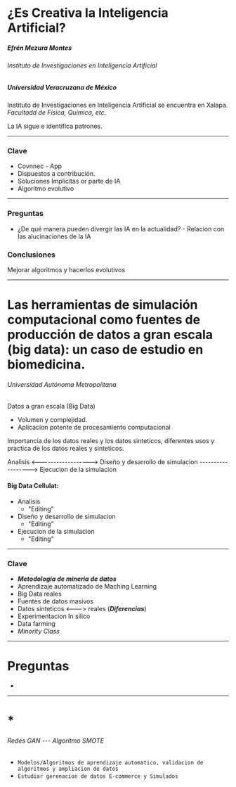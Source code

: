 # ¿Es Creativa la Inteligencia Artificial?
 ##### Efrén Mezura Montes  
 ###### Instituto de Investigaciones en Inteligencia Artificial

##### Universidad Veracruzana de México

Instituto de Investigaciones en Inteligencia Artificial se encuentra en Xalapa. _Facultadd de Física, Química, etc_.

La IA sigue e identifica patrones.




---
### Clave

- Covnnec - App
- Dispuestos  a contribución.
- Soluciones Implicitas or parte de IA
- Algoritmo evolutivo
 ---

 ### Preguntas

 - ¿De qué manera pueden divergir las IA en la actualidad? - Relacion con las alucinaciones de la IA

### Conclusiones

Mejorar algoritmos y  hacerlos evolutivos

---
# Las herramientas de simulación computacional como fuentes de producción de datos a gran escala (big data): un caso de estudio en biomedicina.
###### Universidad Autónoma Metropolitana

Datos a gran escala (Big Data)
- Volumen y complejidad.
- Aplicacion potente de procesamiento computacional 

Importancia de los datos reales y los datos sinteticos, diferentes usos y practica de los datos reales y sinteticos.


Analisis <------------------> Diseño y desarrollo de simulacion ------------------> Ejecucion de la simulacion

#### Big Data Cellulat: 
- Analisis
  - "Editing"
- Diseño y desarrollo de simulacion
  - "Editing"
- Ejecucion de la simulacion
  - "Editing"

---

### Clave
- ***Metodologia de mineria de datos***
- Aprendizaje automatizado de Maching Learning
- Big Data reales
- Fuentes de datos masivos
- Datos sinteticos <---> reales (***Diferencias***)
- Experimentacion In silico
- Data farming
- *Minority Class*


---
# Preguntas
-

---
# *
###### Redes GAN --- Algoritmo SMOTE
- `Modelos/Algoritmos de aprendizaje automatico, validacion de algoritmos y ampliacion de datos`
- `Estudiar gerenacion de datos E-commerce y Simulados`